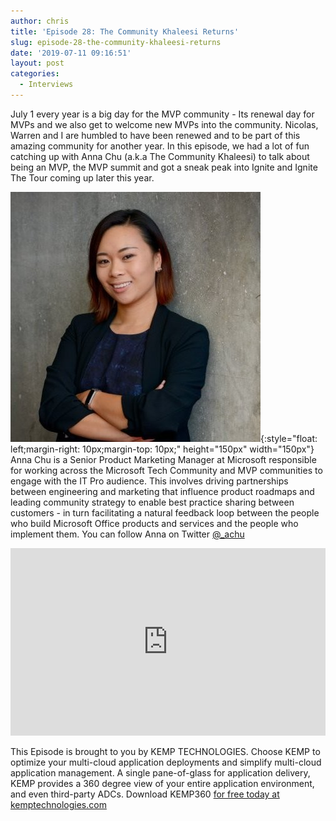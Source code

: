 ```yaml
---
author: chris
title: 'Episode 28: The Community Khaleesi Returns'
slug: episode-28-the-community-khaleesi-returns
date: '2019-07-11 09:16:51'
layout: post
categories:
  - Interviews
---
```


July 1 every year is a big day for the MVP community - Its renewal day for MVPs and we also get to welcome new MVPs into the community. Nicolas, Warren and I are humbled to have been renewed and to be part of this amazing community for another year. In this episode, we had a lot of fun catching up with Anna Chu (a.k.a The Community Khaleesi) to talk about being an MVP, the MVP summit and got a sneak peak into Ignite and Ignite The Tour coming up later this year.

![Anna](/images/uploads/2018/10/anna_chu.jpg){:style="float: left;margin-right: 10px;margin-top: 10px;" height="150px" width="150px"} Anna Chu is a Senior Product Marketing Manager at Microsoft responsible for working across the Microsoft Tech Community and MVP communities to engage with the IT Pro audience. This involves driving partnerships between engineering and marketing that influence product roadmaps and leading community strategy to enable best practice sharing between customers - in turn facilitating a natural feedback loop between the people who build Microsoft Office products and services and the people who implement them. You can follow Anna on Twitter [@_achu](https://twitter.com/_achu)

<p><iframe width="100%" height="300" scrolling="no" frameborder="no" allow="autoplay" src="https://w.soundcloud.com/player/?url=https%3A//api.soundcloud.com/tracks/649596404&color=%23ff5500&auto_play=false&hide_related=false&show_comments=true&show_user=true&show_reposts=false&show_teaser=true&visual=true"></iframe></p>

This Episode is brought to you by KEMP TECHNOLOGIES. Choose KEMP to optimize your multi-cloud application deployments and simplify multi-cloud application management. A single pane-of-glass for application delivery, KEMP provides a 360 degree view of your entire application environment, and even third-party ADCs. Download KEMP360 [for free today at kemptechnologies.com](https://kempte.ch/2MYXjew)
